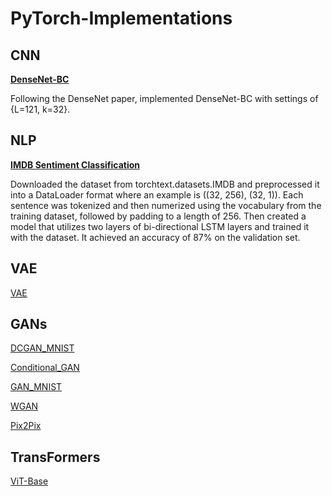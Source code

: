# PyTorch-Implementations

## CNN

**[DenseNet-BC](https://github.com/seungjun-green/PyTorch-Implementations/blob/main/CNN/DenseNet_BC_Implementation.ipynb)**

Following the DenseNet paper, implemented DenseNet-BC with settings of {L=121, k=32}.

## NLP

**[IMDB Sentiment Classification](https://github.com/seungjun-green/PyTorch-Implementations/blob/main/NLP/IMDB%20Sentiment%20Classification.ipynb)**

Downloaded the dataset from torchtext.datasets.IMDB and preprocessed it into a DataLoader format where an example is ((32, 256), (32, 1)). Each sentence was tokenized and then numerized using the vocabulary from the training dataset, followed by padding to a length of 256. Then created a model that utilizes two layers of bi-directional LSTM layers and trained it with the dataset. It achieved an accuracy of 87% on the validation set.


## VAE
[VAE]()

## GANs

[DCGAN_MNIST]()

[Conditional_GAN]()

[GAN_MNIST]()

[WGAN]()

[Pix2Pix]()


## TransFormers
[ViT-Base]()

